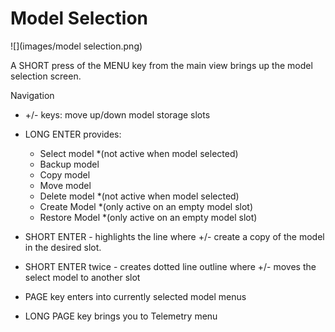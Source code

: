 # Model Selection

![](images/model selection.png)

A SHORT press of the MENU key from the main view brings up the model selection screen.

Navigation

 - +/- keys: move up/down model storage slots
 - LONG ENTER provides: 
    * Select model *(not active when model selected)
    * Backup model
    * Copy model
    * Move model
    * Delete model *(not active when model selected)
    * Create Model *(only active on an empty model slot)
    * Restore Model *(only active on an empty model slot)


 - SHORT ENTER - highlights the line where +/- create a copy of the model in the desired slot.
 - SHORT ENTER twice - creates dotted line outline where +/- moves the select model to another slot
 - PAGE key enters into currently selected model menus
 - LONG PAGE key brings you to Telemetry menu
